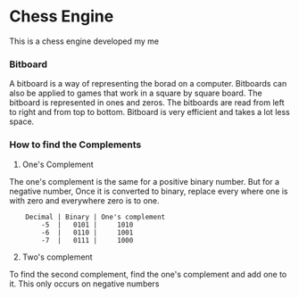 # Chess Engine

This is a chess engine developed my me

### Bitboard

A bitboard is a way of representing the borad on a computer. Bitboards can also be applied to games that work in a square by square board. The bitboard is represented in ones and zeros. The bitboards are read from left to right and from top to bottom. Bitboard is very efficient and takes a lot less space. 

### How to find the Complements
1. One's Complement

The one's complement is the same for a positive binary number. But for a negative number, Once it is converted to binary, replace every where one is with zero and everywhere zero is to one.

```
	Decimal | Binary | One's complement
		-5  |   0101 |     1010
		-6  |   0110 |     1001
		-7  |   0111 |     1000
```

2. Two's complement

To find the second complement, find the one's complement and add one to it. This only occurs on negative numbers


